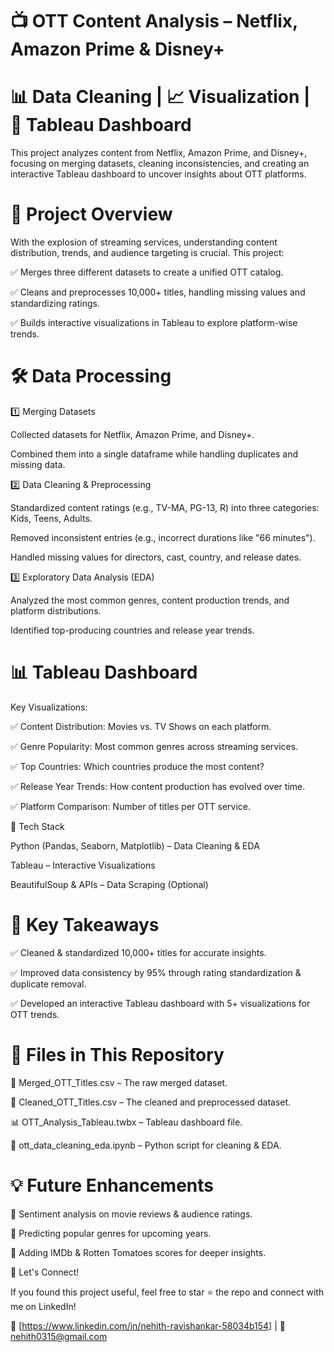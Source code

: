# 📺 OTT Content Analysis – Netflix, Amazon Prime & Disney+

# 📊 Data Cleaning | 📈 Visualization | 📡 Tableau Dashboard

This project analyzes content from Netflix, Amazon Prime, and Disney+, focusing on merging datasets, cleaning inconsistencies, and creating an interactive Tableau dashboard to uncover insights about OTT platforms.

# 🚀 Project Overview

With the explosion of streaming services, understanding content distribution, trends, and audience targeting is crucial. This project:

✅ Merges three different datasets to create a unified OTT catalog.

✅ Cleans and preprocesses 10,000+ titles, handling missing values and standardizing ratings.

✅ Builds interactive visualizations in Tableau to explore platform-wise trends.

# 🛠️ Data Processing

1️⃣ Merging Datasets

Collected datasets for Netflix, Amazon Prime, and Disney+.

Combined them into a single dataframe while handling duplicates and missing data.

2️⃣ Data Cleaning & Preprocessing

Standardized content ratings (e.g., TV-MA, PG-13, R) into three categories: Kids, Teens, Adults.

Removed inconsistent entries (e.g., incorrect durations like "66 minutes").

Handled missing values for directors, cast, country, and release dates.

3️⃣ Exploratory Data Analysis (EDA)

Analyzed the most common genres, content production trends, and platform distributions.

Identified top-producing countries and release year trends.

# 📊 Tableau Dashboard

Key Visualizations:

✅ Content Distribution: Movies vs. TV Shows on each platform.

✅ Genre Popularity: Most common genres across streaming services.

✅ Top Countries: Which countries produce the most content?

✅ Release Year Trends: How content production has evolved over time.

✅ Platform Comparison: Number of titles per OTT service.


🔧 Tech Stack

Python (Pandas, Seaborn, Matplotlib) – Data Cleaning & EDA

Tableau – Interactive Visualizations

BeautifulSoup & APIs – Data Scraping (Optional)

# 📌 Key Takeaways

✅ Cleaned & standardized 10,000+ titles for accurate insights.

✅ Improved data consistency by 95% through rating standardization & duplicate removal.

✅ Developed an interactive Tableau dashboard with 5+ visualizations for OTT trends.

# 📂 Files in This Repository

📄 Merged_OTT_Titles.csv – The raw merged dataset.

📄 Cleaned_OTT_Titles.csv – The cleaned and preprocessed dataset.

📊 OTT_Analysis_Tableau.twbx – Tableau dashboard file.

📜 ott_data_cleaning_eda.ipynb – Python script for cleaning & EDA.

# 💡 Future Enhancements

🚀 Sentiment analysis on movie reviews & audience ratings.

🚀 Predicting popular genres for upcoming years.

🚀 Adding IMDb & Rotten Tomatoes scores for deeper insights.

🤝 Let's Connect!

If you found this project useful, feel free to star ⭐ the repo and connect with me on LinkedIn!

🔗 [https://www.linkedin.com/in/nehith-ravishankar-58034b154] | 📧 nehith0315@gmail.com
